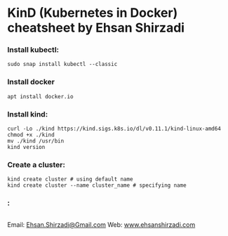 # KinD (Kubernetes in Docker) cheatsheet by Ehsan Shirzadi

### Install kubectl:
```
sudo snap install kubectl --classic
```

### Install docker
``` 
apt install docker.io
```

### Install kind:
```
curl -Lo ./kind https://kind.sigs.k8s.io/dl/v0.11.1/kind-linux-amd64
chmod +x ./kind
mv ./kind /usr/bin
kind version
```

### Create a cluster:
```
kind create cluster # using default name
kind create cluster --name cluster_name # specifying name
```

### :
```
```


Email: Ehsan.Shirzadi@Gmail.com
Web: www.ehsanshirzadi.com

